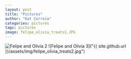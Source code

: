 ```yaml
---
layout: post
title: "Pictures"
author: "Kat Correia"
categories: pictures
tags: pictures
image: felipe_olivia_treats1.JPG
---
```


![Felipe and Olivia 2](felipe_olivia_treats2.jpg)
![Felipe and Olivia 3]("{{ site.github.url }}/assets/img/felipe_olivia_treats2.jpg")
